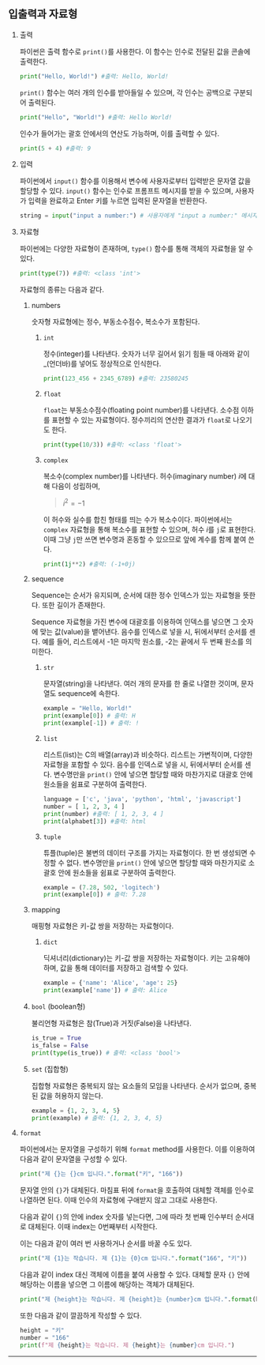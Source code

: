 ## 입출력과 자료형

1.  출력

    파이썬은 출력 함수로 `print()`를 사용한다. 이 함수는 인수로 전달된 값을 콘솔에 출력한다.

    ```python
    print("Hello, World!") #출력: Hello, World!
    ```

    `print()` 함수는 여러 개의 인수를 받아들일 수 있으며, 각 인수는 공백으로 구분되어 출력된다.

    ```python
    print("Hello", "World!") #출력: Hello World!
    ```

    인수가 들어가는 괄호 안에서의 연산도 가능하며, 이를 출력할 수 있다.

    ```python
    print(5 + 4) #출력: 9
    ```

2.  입력

    파이썬에서 `input()` 함수를 이용해서 변수에 사용자로부터 입력받은 문자열 값을 할당할 수 있다. `input()` 함수는 인수로 프롬프트 메시지를 받을 수 있으며, 사용자가 입력을 완료하고 Enter 키를 누르면 입력된 문자열을 반환한다.

    ```python
    string = input("input a number:") # 사용자에게 "input a number:" 메시지를 출력하고 입력을 기다림
    ```

3.  자료형

    파이썬에는 다양한 자료형이 존재하며, `type()` 함수를 통해 객체의 자료형을 알 수 있다.

    ```python
    print(type(7)) #출력: <class 'int'>
    ```

    자료형의 종류는 다음과 같다.

    1.  numbers

        숫자형 자료형에는 정수, 부동소수점수, 복소수가 포함된다.

        1. `int`

           정수(integer)를 나타낸다. 숫자가 너무 길어서 읽기 힘들 때 아래와 같이 \_(언더바)를 넣어도 정상적으로 인식한다.

           ```python
           print(123_456 + 2345_6789) #출력: 23580245
           ```

        2. `float`

           `float`는 부동소수점수(floating point number)를 나타낸다. 소수점 이하를 표현할 수 있는 자료형이다. 정수끼리의 연산한 결과가 `float`로 나오기도 한다.

           ```python
           print(type(10/3)) #출력: <class 'float'>
           ```

        3. `complex`

           복소수(complex number)를 나타낸다. 허수(imaginary number) $i$에 대해 다음이 성립하며,

           > $i^2 = -1$

           이 허수와 실수를 합친 형태를 띄는 수가 복소수이다. 파이썬에서는 `complex` 자료형을 통해 복소수를 표현할 수 있으며, 허수 $i$를 `j`로 표현한다. 이때 그냥 `j`만 쓰면 변수명과 혼동할 수 있으므로 앞에 계수를 함께 붙여 쓴다.

           ```python
           print(1j**2) #출력: (-1+0j)
           ```

    2.  sequence

        Sequence는 순서가 유지되며, 순서에 대한 정수 인덱스가 있는 자료형을 뜻한다. 또한 길이가 존재한다.

        Sequence 자료형을 가진 변수에 대괄호를 이용하여 인덱스를 넣으면 그 숫자에 맞는 값(value)을 뱉어낸다. 음수를 인덱스로 넣을 시, 뒤에서부터 순서를 센다. 예를 들어, 리스트에서 -1은 마지막 원소를, -2는 끝에서 두 번째 원소를 의미한다.

        1.  `str`

            문자열(string)을 나타낸다. 여러 개의 문자를 한 줄로 나열한 것이며, 문자열도 sequence에 속한다.

            ```python
            example = "Hello, World!"
            print(example[0]) # 출력: H
            print(example[-1]) # 출력: !
            ```

        2.  `list`

            리스트(list)는 C의 배열(array)과 비슷하다. 리스트는 가변적이며, 다양한 자료형을 포함할 수 있다. 음수를 인덱스로 넣을 시, 뒤에서부터 순서를 센다. 변수명만을 `print()` 안에 넣으면 할당할 때와 마찬가지로 대괄호 안에 원소들을 쉼표로 구분하여 출력한다.

            ```python
            language = ['c', 'java', 'python', 'html', 'javascript']
            number = [ 1, 2, 3, 4 ]
            print(number) #출력: [ 1, 2, 3, 4 ]
            print(alphabet[3]) #출력: html
            ```

        3.  `tuple`

            튜플(tuple)은 불변의 데이터 구조를 가지는 자료형이다. 한 번 생성되면 수정할 수 없다. 변수명만을 `print()` 안에 넣으면 할당할 때와 마찬가지로 소괄호 안에 원소들을 쉼표로 구분하여 출력한다.

            ```python
            example = (7.28, 502, 'logitech')
            print(example[0]) # 출력: 7.28
            ```

    3.  mapping

        매핑형 자료형은 키-값 쌍을 저장하는 자료형이다.

        1. `dict`

           딕셔너리(dictionary)는 키-값 쌍을 저장하는 자료형이다. 키는 고유해야 하며, 값을 통해 데이터를 저장하고 검색할 수 있다.

           ```python
           example = {'name': 'Alice', 'age': 25}
           print(example['name']) # 출력: Alice
           ```

    4.  `bool` (boolean형)

        불리언형 자료형은 참(True)과 거짓(False)을 나타낸다.

        ```python
        is_true = True
        is_false = False
        print(type(is_true)) # 출력: <class 'bool'>
        ```

    5.  `set` (집합형)

        집합형 자료형은 중복되지 않는 요소들의 모임을 나타낸다. 순서가 없으며, 중복된 값을 허용하지 않는다.

        ```python
        example = {1, 2, 3, 4, 5}
        print(example) # 출력: {1, 2, 3, 4, 5}
        ```

4.  `format`

    파이썬에서는 문자열을 구성하기 위해 `format` method를 사용한다. 이를 이용하여 다음과 같이 문자열을 구성할 수 있다.

    ```python
    print("제 {}는 {}cm 입니다.".format("키", "166"))
    ```

    문자열 안의 `{}`가 대체된다. 마침표 뒤에 `format`을 호출하여 대체할 객체를 인수로 나열하면 된다. 이때 인수의 자료형에 구애받지 않고 그대로 사용한다.

    다음과 같이 `{}`의 안에 index 숫자를 넣는다면, 그에 따라 첫 번째 인수부터 순서대로 대체된다. 이때 index는 0번째부터 시작한다.

    이는 다음과 같이 여러 번 사용하거나 순서를 바꿀 수도 있다.

    ```python
    print("제 {1}는 작습니다. 제 {1}는 {0}cm 입니다.".format("166", "키"))
    ```

    다음과 같이 index 대신 객체에 이름을 붙여 사용할 수 있다. 대체할 문자 `{}` 안에 해당하는 이름을 넣으면 그 이름에 해당하는 객체가 대체된다.

    ```python
    print("제 {height}는 작습니다. 제 {height}는 {number}cm 입니다.".format(height="키", number="166"))
    ```

    또한 다음과 같이 깔끔하게 작성할 수 있다.

    ```python
    height = "키"
    number = "166"
    print(f"제 {height}는 작습니다. 제 {height}는 {number}cm 입니다.")
    ```

---
